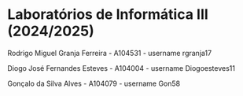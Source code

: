 # Laboratórios de Informática III (2024/2025)

Rodrigo Miguel Granja Ferreira - A104531 - username rgranja17

Diogo José Fernandes Esteves - A104004 - username Diogoesteves11

Gonçalo da Silva Alves - A104079 - username Gon58

